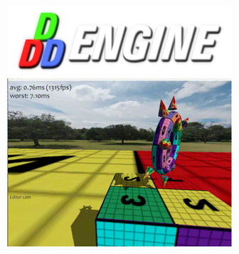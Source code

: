 <img src="https://github.com/cmacmillan/3dengine/blob/master/engine/textures/logobig.png" width="512" />
<img src="https://github.com/cmacmillan/3dengine/blob/master/screenshot.gif" width="512" />
